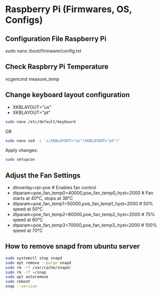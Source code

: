 # Raspberry Pi (Firmwares, OS, Configs)

## Configuration File Raspberry Pi
sudo nano /boot/firmware/config.txt

## Check Raspbrry Pi Temperature
vcgencmd measure_temp

## Change keyboard layout configuration
- XKBLAYOUT="us"
- XKBLAYOUT="pt"
```bash
sudo nano /etc/default/keyboard
```
OR
```bash
sudo nano sed -i 's/XKBLAYOUT="us"/XKBLAYOUT="pt"/'
```
Apply changes:
```bash
sudo setupcon
```

## Adjust the Fan Settings
- dtoverlay=rpi-poe  # Enables fan control
- dtparam=poe_fan_temp0=40000,poe_fan_temp0_hyst=2000  # Fan starts at 40°C, stops at 38°C
- dtparam=poe_fan_temp1=50000,poe_fan_temp1_hyst=2000  # 50% speed at 50°C
- dtparam=poe_fan_temp2=60000,poe_fan_temp2_hyst=2000  # 75% speed at 60°C
- dtparam=poe_fan_temp3=70000,poe_fan_temp3_hyst=2000  # 100% speed at 70°C

## How to remove snapd from ubuntu server
```bash
sudo systemctl stop snapd
sudo apt remove --purge snapd
sudo rm -rf /var/cache/snapd/
sudo rm -rf ~/snap
sudo apt autoremove
sudo reboot
snap --version
```
